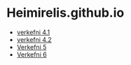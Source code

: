 # Heimirelis.github.io
* [verkefni 4.1](verk4/)
* [verkefni 4.2](verk4/verkefni53.html)
* [Verkefni 5](verk5/ummig.html)
* [Verkefni 6](Verk6/myndir.html)
